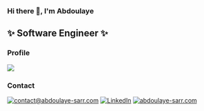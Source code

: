 ### Hi there 👋, I'm Abdoulaye
## ✨ Software Engineer ✨

### Profile
![](http://github-profile-summary-cards.vercel.app/api/cards/profile-details?username=PapaSARR&theme=github_dark)

<!--
![PapaSARR's GitHub stats](https://github-readme-stats-sigma-five.vercel.app/api?username=PapaSARR&hide=prs,contribs,issues&count_private=true&show_icons=true&theme=dark)  

![Top Langs](https://github-readme-stats-sigma-five.vercel.app/api/top-langs/?username=PapaSARR&show_icons=1&count_private=true&hide_border=1&theme=dark&layout=compact)

### GitHub Trophy

[![trophy](https://github-profile-trophy.vercel.app/?username=PapaSARR&theme=darkhub)](https://github.com/ryo-ma/github-profile-trophy)
-->

### Contact

[![contact@abdoulaye-sarr.com](https://img.shields.io/badge/contact@abdoulaye--sarr.com-%231DA1F2.svg?&style=flat-square&logo=mail.ru&logoColor=white)](mailto:contact@abdoulaye-sarr.com) 
[![LinkedIn](https://img.shields.io/badge/LinkedIn-%230077B5.svg?&style=flat-square&logo=linkedin&logoColor=white)](https://www.linkedin.com/in/papasarr/)
[![abdoulaye-sarr.com](https://img.shields.io/badge/abdoulaye--sarr.com-%23337AB7.svg?&style=flat-square&logo=google-chrome&logoColor=white)](https://abdoulaye-sarr.com) 
